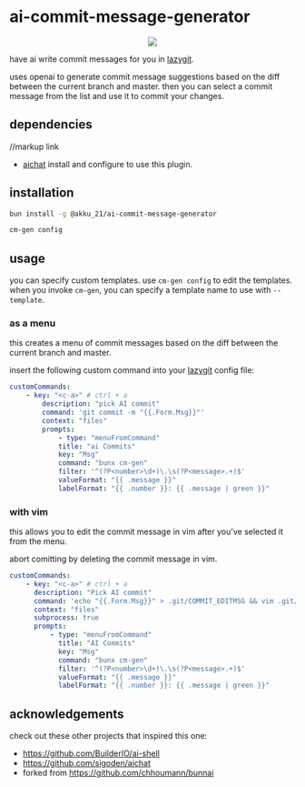 # ai-commit-message-generator

<p align="center">
  <img src="https://github.com/chhoumann/bunnai/assets/29108628/1ec69e68-7d5e-4a4d-b4d6-56e202e1c54c">
</p>

have ai write commit messages for you in [lazygit](https://github.com/jesseduffield/lazygit).

uses openai to generate commit message suggestions based on the diff between the current branch and master.
then you can select a commit message from the list and use it to commit your changes.

## dependencies
//markup link
-   [aichat](https://github.com/sigoden/aichat)
install and configure to use this plugin.

## installation

```sh
bun install -g @akku_21/ai-commit-message-generator
```

```sh
cm-gen config
```

## usage

you can specify custom templates. use `cm-gen config` to edit the templates.
when you invoke `cm-gen`, you can specify a template name to use with `--template`.

### as a menu

this creates a menu of commit messages based on the diff between the current branch and master.

insert the following custom command into your [lazygit](https://github.com/jesseduffield/lazygit) config file:

```yaml
customCommands:
    - key: "<c-a>" # ctrl + a
        description: "pick AI commit"
        command: 'git commit -m "{{.Form.Msg}}"'
        context: "files"
        prompts:
            - type: "menuFromCommand"
            title: "ai Commits"
            key: "Msg"
            command: "bunx cm-gen"
            filter: '^(?P<number>\d+)\.\s(?P<message>.+)$'
            valueFormat: "{{ .message }}"
            labelFormat: "{{ .number }}: {{ .message | green }}"
```

### with vim

this allows you to edit the commit message in vim after you've selected it from the menu.

abort comitting by deleting the commit message in vim.

```yaml
customCommands:
    - key: "<c-a>" # ctrl + a
      description: "Pick AI commit"
      command: 'echo "{{.Form.Msg}}" > .git/COMMIT_EDITMSG && vim .git/COMMIT_EDITMSG && [ -s .git/COMMIT_EDITMSG ] && git commit -F .git/COMMIT_EDITMSG || echo "Commit message is empty, commit aborted."'
      context: "files"
      subprocess: true
      prompts:
          - type: "menuFromCommand"
            title: "AI Commits"
            key: "Msg"
            command: "bunx cm-gen"
            filter: '^(?P<number>\d+)\.\s(?P<message>.+)$'
            valueFormat: "{{ .message }}"
            labelFormat: "{{ .number }}: {{ .message | green }}"
```

## acknowledgements

check out these other projects that inspired this one:

-   https://github.com/BuilderIO/ai-shell
-   https://github.com/sigoden/aichat
-   forked from https://github.com/chhoumann/bunnai
